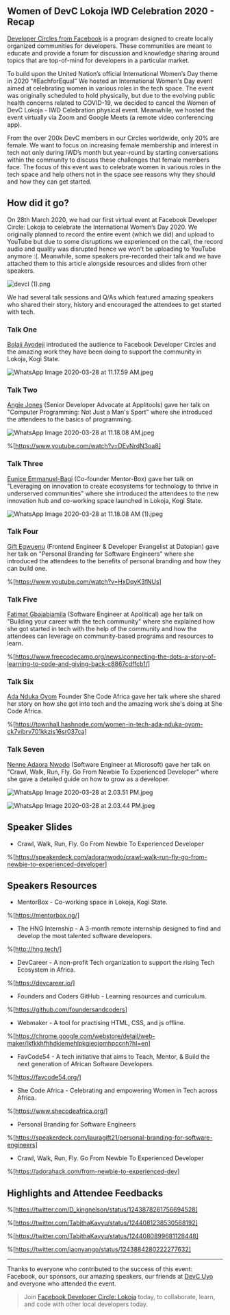 ## Women of DevC Lokoja IWD Celebration 2020 - Recap


[Developer Circles from Facebook](https://developers.facebook.com/developercircles/) is a program designed to create locally organized communities for developers. These communities are meant to educate and provide a forum for discussion and knowledge sharing around topics that are top-of-mind for developers in a particular market. 

To build upon the United Nation’s official International Women’s Day theme in 2020 “#EachforEqual” We hosted an International Women's Day event aimed at celebrating women in various roles in the tech space. The event was originally scheduled to hold physically, but due to the evolving public health concerns related to COVID-19, we decided to cancel the Women of DevC Lokoja - IWD Celebration physical event. Meanwhile, we hosted the event virtually via Zoom and Google Meets (a remote video conferencing app).

From the over 200k DevC members in our Circles worldwide, only 20% are female. We want to focus on increasing female membership and interest in tech not only during IWD’s month but year-round by starting conversations within the community to discuss these challenges that female members face. The focus of this event was to celebrate women in various roles in the tech space and help others not in the space see reasons why they should and how they can get started.

## How did it go?

On 28th March 2020, we had our first virtual event at Facebook Developer Circle: Lokoja to celebrate the International Women’s Day 2020. We originally planned to record the entire event (which we did) and upload to YouTube but due to some disruptions we experienced on the call, the record audio and quality was disrupted hence we won't be uploading to YouTube anymore :(. Meanwhile, some speakers pre-recorded their talk and we have attached them to this article alongside resources and slides from other speakers.

![devcl (1).png](https://cdn.hashnode.com/res/hashnode/image/upload/v1586344844835/f7weYaeOM.png)

We had several talk sessions and Q/As which featured amazing speakers who shared their story, history and encouraged the attendees to get started with tech.

### **Talk One**

[Bolaji Ayodeji](https://twitter.com/iambolajiayo) introduced the audience to Facebook Developer Circles and the amazing work they have been doing to support the community in Lokoja, Kogi State.

![WhatsApp Image 2020-03-28 at 11.17.59 AM.jpeg](https://cdn.hashnode.com/res/hashnode/image/upload/v1586347745832/Ym0a5oVGV.jpeg)

### **Talk Two**

[Angie Jones](https://twitter.com/techgirl1908) (Senior Developer Advocate at Applitools) gave her talk on "Computer Programming: Not Just a Man's Sport" where she introduced the attendees to the basics of programming.

![WhatsApp Image 2020-03-28 at 11.18.08 AM.jpeg](https://cdn.hashnode.com/res/hashnode/image/upload/v1586346921288/G0jePD1qg.jpeg)

%[https://www.youtube.com/watch?v=DEvNrdN3oa8]

### **Talk Three**

[Eunice Emmanuel-Bagi](https://twitter.com/Emmanuelbagi) (Co-founder Mentor-Box) gave her talk on "Leveraging on innovation to create ecosystems for technology to thrive in underserved communities" where she introduced the attendees to the new innovation hub and co-working space launched in Lokoja, Kogi State.

![WhatsApp Image 2020-03-28 at 11.18.08 AM (1).jpeg](https://cdn.hashnode.com/res/hashnode/image/upload/v1586346963343/-x-z44_05.jpeg)

### **Talk Four**

[Gift Egwuenu](https://twitter.com/lauragift_) (Frontend Engineer & Developer Evangelist at Datopian) gave her talk on "Personal Branding for Software Engineers" where she introduced the attendees to the benefits of personal branding and how they can build one.

%[https://www.youtube.com/watch?v=HxDqyK3fNUs]

### **Talk Five**

[Fatimat Gbajabiamila](https://twitter.com/fg_webdev) (Software Engineer at Apolitical) age her talk on "Building your career with the tech community" where she explained how she got started in tech with the help of the community and how the attendees can leverage on community-based programs and resources to learn.

%[https://www.freecodecamp.org/news/connecting-the-dots-a-story-of-learning-to-code-and-giving-back-c8867cdffcb1/]

### **Talk Six**

[Ada Nduka Oyom](https://twitter.com/Kolokodess) Founder She Code Africa gave her talk where she shared her story on how she got into tech and the amazing work she's doing at She Code Africa.

%[https://townhall.hashnode.com/women-in-tech-ada-nduka-oyom-ck7vibrv701kkzis16sr037ca]

### **Talk Seven**

[Nenne Adaora Nwodo](https://twitter.com/adoranwodo) (Software Engineer at Microsoft) gave her talk on "Crawl, Walk, Run, Fly. Go From Newbie To Experienced Developer" where she gave a detailed guide on how to grow as a developer.

![WhatsApp Image 2020-03-28 at 2.03.51 PM.jpeg](https://cdn.hashnode.com/res/hashnode/image/upload/v1586348188010/qvbtVDoHa.jpeg)

![WhatsApp Image 2020-03-28 at 2.03.44 PM.jpeg](https://cdn.hashnode.com/res/hashnode/image/upload/v1586348207283/NtTVSZwIF.jpeg)

## Speaker Slides

- Crawl, Walk, Run, Fly. Go From Newbie To Experienced Developer

%[https://speakerdeck.com/adoranwodo/crawl-walk-run-fly-go-from-newbie-to-experienced-developer]

## Speakers Resources

- MentorBox - Co-working space in Lokoja, Kogi State.

%[https://mentorbox.ng/]

- The HNG Internship - A 3-month remote internship designed to find and develop the most talented software developers.

%[http://hng.tech/]

- DevCareer - A non-profit Tech organization to support the rising Tech Ecosystem in Africa.

%[https://devcareer.io/]

- Founders and Coders GitHub - Learning resources and curriculum.

%[https://github.com/foundersandcoders]

- Webmaker - A tool for practising HTML, CSS, and js offline.

%[https://chrome.google.com/webstore/detail/web-maker/lkfkkhfhhdkiemehlpkgjeojomhpccnh?hl=en]

- FavCode54 - A tech initiative that aims to Teach, Mentor, & Build the next generation of African Software Developers.

%[https://favcode54.org/]

- She Code Africa - Celebrating and empowering Women in Tech across Africa.

%[https://www.shecodeafrica.org/]

- Personal Branding for Software Engineers

%[https://speakerdeck.com/lauragift21/personal-branding-for-software-engineers]

- Crawl, Walk, Run, Fly. Go From Newbie To Experienced Developer

%[https://adorahack.com/from-newbie-to-experienced-dev]

## Highlights and Attendee Feedbacks

%[https://twitter.com/D_kingnelson/status/1243878261756694528]

%[https://twitter.com/TabithaKavyu/status/1244081238530568192]

%[https://twitter.com/TabithaKavyu/status/1244080899681128448]

%[https://twitter.com/iaonyango/status/1243884280222277632]

---

Thanks to everyone who contributed to the success of this event: Facebook, our sponsors, our amazing speakers, our friends at [DevC Uyo](https://devcuyo.hashnode.dev/) and everyone who attended the event.

> Join [Facebook Developer Circle: Lokoja](https://web.facebook.com/groups/devclokoja/) today, to collaborate, learn, and code with other local developers today.